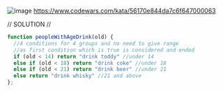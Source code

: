 ![image](https://github.com/user-attachments/assets/ad698b09-7cc7-4e1e-bae4-7b2ba9ea43fb)
https://www.codewars.com/kata/56170e844da7c6f647000063

// SOLUTION //
```javascript
function peopleWithAgeDrink(old) {
  //4 conditions for 4 groups and no need to give range 
  //as first condition which is true is considered and ended
  if (old < 14) return "drink toddy" //under 14
  else if (old < 18) return "drink coke" //under 18
  else if (old < 21) return "drink beer" //under 21
  else return "drink whisky" //21 and above
};

```
